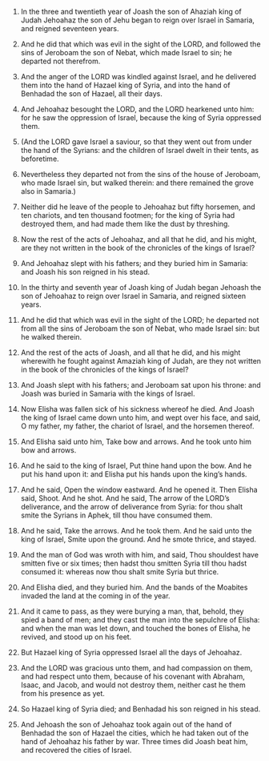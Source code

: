 1. In the three and twentieth year of Joash the son of Ahaziah king
of Judah Jehoahaz the son of Jehu began to reign over Israel in
Samaria, and reigned seventeen years.

2. And he did that which was evil in the sight of the LORD, and
followed the sins of Jeroboam the son of Nebat, which made Israel to
sin; he departed not therefrom.

3. And the anger of the LORD was kindled against Israel, and he
delivered them into the hand of Hazael king of Syria, and into the
hand of Benhadad the son of Hazael, all their days.

4. And Jehoahaz besought the LORD, and the LORD hearkened unto him:
for he saw the oppression of Israel, because the king of Syria
oppressed them.

5. (And the LORD gave Israel a saviour, so that they went out from
under the hand of the Syrians: and the children of Israel dwelt in
their tents, as beforetime.

6. Nevertheless they departed not from the sins of the house of
Jeroboam, who made Israel sin, but walked therein: and there remained
the grove also in Samaria.)

7. Neither did he leave of the people
to Jehoahaz but fifty horsemen, and ten chariots, and ten thousand
footmen; for the king of Syria had destroyed them, and had made them
like the dust by threshing.

8. Now the rest of the acts of Jehoahaz, and all that he did, and
his might, are they not written in the book of the chronicles of the
kings of Israel?

9. And Jehoahaz slept with his fathers; and they
buried him in Samaria: and Joash his son reigned in his stead.

10. In the thirty and seventh year of Joash king of Judah began
Jehoash the son of Jehoahaz to reign over Israel in Samaria, and
reigned sixteen years.

11. And he did that which was evil in the sight of the LORD; he
departed not from all the sins of Jeroboam the son of Nebat, who made
Israel sin: but he walked therein.

12. And the rest of the acts of Joash, and all that he did, and his
might wherewith he fought against Amaziah king of Judah, are they not
written in the book of the chronicles of the kings of Israel?

13. And Joash slept with his fathers; and Jeroboam sat upon his throne:
and Joash was buried in Samaria with the kings of Israel.

14. Now Elisha was fallen sick of his sickness whereof he died. And
Joash the king of Israel came down unto him, and wept over his face,
and said, O my father, my father, the chariot of Israel, and the
horsemen thereof.

15. And Elisha said unto him, Take bow and arrows. And he took unto
him bow and arrows.

16. And he said to the king of Israel, Put thine hand upon the bow.
And he put his hand upon it: and Elisha put his hands upon the king’s
hands.

17. And he said, Open the window eastward. And he opened it. Then
Elisha said, Shoot. And he shot. And he said, The arrow of the LORD’s
deliverance, and the arrow of deliverance from Syria: for thou shalt
smite the Syrians in Aphek, till thou have consumed them.

18. And he said, Take the arrows. And he took them. And he said unto
the king of Israel, Smite upon the ground. And he smote thrice, and
stayed.

19. And the man of God was wroth with him, and said, Thou shouldest
have smitten five or six times; then hadst thou smitten Syria till
thou hadst consumed it: whereas now thou shalt smite Syria but thrice.

20. And Elisha died, and they buried him. And the bands of the
Moabites invaded the land at the coming in of the year.

21. And it came to pass, as they were burying a man, that, behold,
they spied a band of men; and they cast the man into the sepulchre of
Elisha: and when the man was let down, and touched the bones of
Elisha, he revived, and stood up on his feet.

22. But Hazael king of Syria oppressed Israel all the days of
Jehoahaz.

23. And the LORD was gracious unto them, and had compassion on them,
and had respect unto them, because of his covenant with Abraham,
Isaac, and Jacob, and would not destroy them, neither cast he them
from his presence as yet.

24. So Hazael king of Syria died; and Benhadad his son reigned in
his stead.

25. And Jehoash the son of Jehoahaz took again out of the hand of
Benhadad the son of Hazael the cities, which he had taken out of the
hand of Jehoahaz his father by war. Three times did Joash beat him,
and recovered the cities of Israel.
